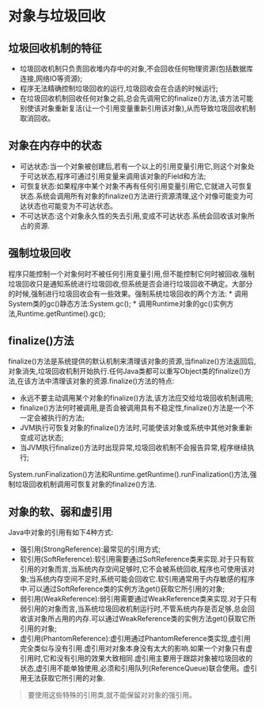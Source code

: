﻿# 对象与垃圾回收
## 垃圾回收机制的特征
* 垃圾回收机制只负责回收堆内存中的对象,不会回收任何物理资源(包括数据库连接,网络IO等资源);
* 程序无法精确控制垃圾回收的运行,垃圾回收会在合适的时候运行;
* 在垃圾回收机制回收任何对象之前,总会先调用它的finalize()方法,该方法可能别使该对象重新复活(让一个引用变量重新引用该对象),从而导致垃圾回收机制取消回收。

## 对象在内存中的状态
* 可达状态:当一个对象被创建后,若有一个以上的引用变量引用它,则这个对象处于可达状态,程序可通过引用变量来调用该对象的Field和方法;
* 可恢复状态:如果程序中某个对象不再有任何引用变量引用它,它就进入可恢复状态.系统会调用所有对象的finalize()方法进行资源清理,这个对像可能变为可达状态也可能变为不可达状态。
* 不可达状态:这个对象永久性的失去引用,变成不可达状态.系统会回收该对象所占的资源.
## 强制垃圾回收
程序只能控制一个对象何时不被任何引用变量引用,但不能控制它何时被回收.强制垃圾回收只是通知系统进行垃圾回收,但系统是否会进行垃圾回收不确定。大部分的时候,强制进行垃圾回收会有一些效果。强制系统垃圾回收的两个方法:
    * 调用System类的gc()静态方法:System.gc();
    * 调用Runtime对象的gc()实例方法,Runtime.getRuntime().gc();
## finalize()方法
finalize()方法是系统提供的默认机制来清理该对象的资源,当finalize()方法返回后,对象消失,垃圾回收机制开始执行.任何Java类都可以重写Object类的finalize()方法,在该方法中清理该对象的资源.finalize()方法的特点:
* 永远不要主动调用某个对象的finalize()方法,该方法应交给垃圾回收机制调用;
* finalize()方法何时被调用,是否会被调用具有不稳定性,finalize()方法是一个不一定会被执行的方法;
* JVM执行可恢复对象的finalize()方法时,可能使该对象或系统中其他对象重新变成可达状态;
* 当JVM执行finalize()方法时出现异常,垃圾回收机制不会报告异常,程序继续执行;

System.runFinalization()方法和Runtime.getRuntime().runFinalization()方法,强制垃圾回收机制调用可恢复对象的finalize()方法.

## 对象的软、弱和虚引用
Java中对象的引用有如下4种方式:
* 强引用(StrongReference):最常见的引用方式;
* 软引用(SoftReference):软引用需要通过SoftReference类来实现.对于只有软引用的对象而言,当系统内存空间足够时,它不会被系统回收,程序也可使用该对象;当系统内存空间不足时,系统可能会回收它.软引用通常用于内存敏感的程序中.可以通过SoftReference类的实例方法get()获取它所引用的对象;
* 弱引用(WeakReference):弱引用需要通过WeakReference类来实现.对于只有弱引用的对象而言,当系统垃圾回收机制运行时,不管系统内存是否足够,总会回收该对象所占用的内存.可以通过WeakReference类的实例方法get()获取它所引用的对象;
* 虚引用(PhantomReference):虚引用通过PhantomReference类实现,虚引用完全类似与没有引用.虚引用对对象本身没有太大的影响.如果一个对象只有虚引用时,它和没有引用的效果大致相同.虚引用主要用于跟踪对象被垃圾回收的状态,虚引用不能单独使用,必须和引用队列(ReferenceQueue)联合使用。虚引用无法获取它所引用的对象.

>要使用这些特殊的引用类,就不能保留对对象的强引用。

